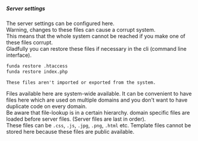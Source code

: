 ##### Server settings

The server settings can be configured here.  
Warning, changes to these files can cause a corrupt system.   
This means that the whole system cannot be reached if you make one of these files corrupt.  
Gladfully you can restore these files if necessary in the cli (command line interface). 

```bash
funda restore .htaccess  
funda restore index.php
```

    These files aren't imported or exported from the system.

Files available here are system-wide available. 
It can be convenient to have files here which are used on multiple domains and you don't want to have duplicate code on every domain.  
Be aware that file-lookup is in a certain hierarchy. domain specific files are loaded before server files. (Server files are last in order).  
These files can be `.css`, `.js`, `.jpg`, `.png`, `.html` etc. Template files cannot be stored here because these files are public available. 


